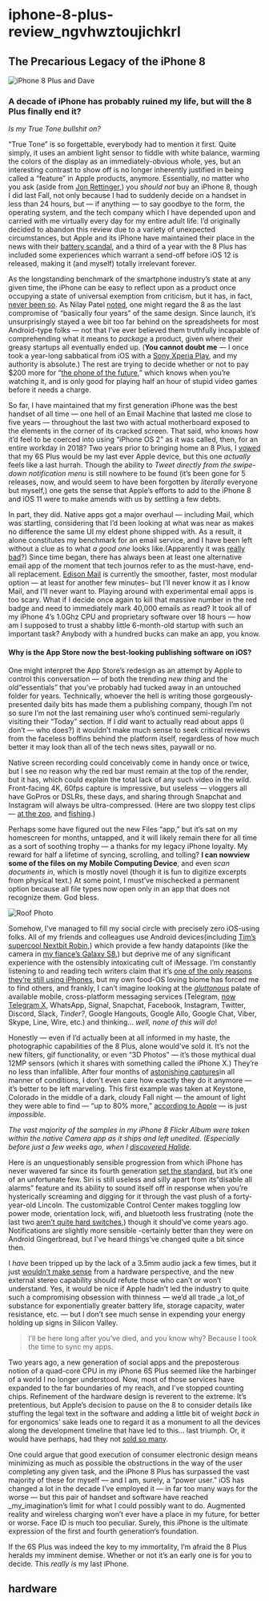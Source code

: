 # iphone-8-plus-review\_ngvhwztoujichkrl

## The Precarious Legacy of the iPhone 8

![iPhone 8 Plus and Dave](https://i.snap.as/tq2eUGT.jpg)

### A decade of iPhone has probably ruined my life, but will the 8 Plus finally end it?

_Is my True Tone bullshit on?_

“True Tone” is so forgettable, everybody had to mention it first. Quite simply, it uses an ambient light sensor to fiddle with white balance, warming the colors of the display as an immediately-obvious whole, yes, but an interesting contrast to show off is no longer inherently justified in being called a “feature” in Apple products, anymore. Essentially, no matter who you ask \(aside from [Jon Rettinger](https://youtu.be/AXU8GqaMsQc?t=7m23s),\) you _should not_ buy an iPhone 8, though I did last Fall, not only because I had to suddenly decide on a handset in less than 24 hours, but — if anything — to say goodbye to the form, the operating system, and the tech company which I have depended upon and carried with me virtually every day for my entire adult life. I’d originally decided to abandon this review due to a variety of unexpected circumstances, but Apple and its iPhone have maintained their place in the news with their [battery scandal](https://www.apple.com/iphone-battery-and-performance/), and a third of a year with the 8 Plus has included some experiences which warrant a send-off before iOS 12 is released, making it \(and myself\) totally irrelevant forever.

As the longstanding benchmark of the smartphone industry’s state at any given time, the iPhone can be easy to reflect upon as a product once occupying a state of universal exemption from criticism, but it has, in fact, [never been so](http://theweek.com/articles/459748/7-reviews-original-iphone-from-2007). As Nilay Patel [noted](https://www.theverge.com/2017/9/19/16323570/apple-new-iphone-8-review-plus-2017), one might regard the 8 as the last compromise of “basically four years” of the same design. Since launch, it’s unsurprisingly stayed a wee bit too far behind on the spreadsheets for most Android-type folks — not that I’ve ever believed them truthfully incapable of comprehending what it means to _package_ a product, given where their greasy startups all eventually ended up. \(**You cannot doubt me** — I once took a year-long sabbatical from iOS with a [Sony Xperia Play](https://youtu.be/nSWgS0l0kc8), and my authority is absolute.\) The rest are trying to decide whether or not to pay $200 more for “[the phone of the future](https://www.wsj.com/articles/iphone-8-apples-middle-child-1505322945),” which knows when you’re watching it, and is only good for playing half an hour of stupid video games before it needs a charge.

So far, I have maintained that my first generation iPhone was the best handset of all time — one hell of an Email Machine that lasted me close to five years — throughout the last two with actual motherboard exposed to the elements in the corner of its cracked screen. That said, who knows how it’d feel to be coerced into using “iPhone OS 2” as it was called, then, for an entire workday in 2018? Two years prior to bringing home an 8 Plus, I [vowed](http://bit.ly/drycast47) that my 6S Plus would be my last ever Apple device, but this one _actually_ feels like a last hurrah. Though the ability to _Tweet directly from the swipe-down notification menu_ is still nowhere to be found \(it’s been gone for 5 releases, now, and would seem to have been forgotten by _literally_ everyone but myself,\) one gets the sense that Apple’s efforts to add to the iPhone 8 and iOS 11 were to make amends with us by settling a few debts.

In part, they did. Native apps got a major overhaul — including Mail, which was startling, considering that I’d been looking at what was near as makes no difference the same UI my eldest phone shipped with. As a result, it alone constitutes my benchmark for an email service, and I have been left without a clue as to what _a good one_ looks like.\(Apparently it was [really bad](https://www.pcmag.com/article/342889/the-best-mobile-email-client-apps)?\) Since time began, there has always been at least one alternative email app of the moment that tech journos refer to as the must-have, end-all replacement. [Edison Mail](https://itunes.apple.com/us/app/email-edison-mail/id922793622?mt=8) is currently the smoother, faster, most modular option — at least for another few minutes– but I’ll never know it as I know Mail, and I’ll never want to. Playing around with experimental email apps is too scary. What if I decide once again to kill that massive number in the red badge and need to immediately mark 40,000 emails as read? It took all of my iPhone 4’s 1.0Ghz CPU and proprietary software over 18 hours — how am I supposed to trust a shabby little 6-month-old startup with such an important task? Anybody with a hundred bucks can make an app, you know.

#### Why is the App Store now the best-looking publishing software on iOS?

One might interpret the App Store’s redesign as an attempt by Apple to control this conversation — of both the trending _new thing_ and the old“essentials” that you’ve probably had tucked away in an untouched folder for years. Technically, whoever the hell is writing those gorgeously-presented daily bits has made them a publishing company, though I’m not so sure I’m not the last remaining user who’s continued semi-regularly visiting their “Today” section. If I _did_ want to actually read about apps \(I don’t — who does?\) it wouldn’t make much sense to seek critical reviews from the faceless boffins behind the platform itself, regardless of how much better it may look than all of the tech news sites, paywall or no.

Native screen recording could conceivably come in handy once or twice, but I see no reason why the red bar must remain at the top of the render, but it has, which could explain the total lack of any such video in the wild. Front-facing 4K, 60fps capture is impressive, but useless — vloggers all have GoPros or DSLRs, these days, and sharing through Snapchat and Instagram will always be ultra-compressed. \(Here are two sloppy test clips — [at the zoo](https://youtu.be/VnfkWkotGFw), and [fishing](https://youtu.be/KOs5m6ynKAI).\)

Perhaps some have figured out the new Files “app,” but it’s sat on my homescreen for months, untapped, and it will likely remain there for all time as a sort of soothing trophy — a thanks for my legacy iPhone loyalty. My reward for half a lifetime of syncing, scrolling, and tolling? **I can nowview some of the files on my Mobile Computing Device**, and even _scan documents in_, which is mostly novel \(though it is fun to digitize excerpts from physical text.\) At some point, I must’ve mischecked a permanent option because all file types now open only in an app that does not recognize them. God bless.

![Roof Photo](https://i.snap.as/fuMs1a4.jpg)

Somehow, I’ve managed to fill my social circle with precisely zero iOS-using folks. All of my friends and colleagues use Android devices\(including [Tim’s supercool Nextbit Robin](https://soundcloud.com/extratonemagazine/nextbit),\) which provide a few handy datapoints \(like the camera in [my fiance’s Galaxy S8](https://flic.kr/p/BXruaL),\) but deprive me of any significant experience with the ostensibly intoxicating cult of iMessage. I’m constantly listening to and reading tech writers claim that it’s [one of the only reasons they’re still using iPhones](https://www.theverge.com/2016/10/10/13225514/apple-iphone-cant-switch-pixel-android-imessage-addiction), but my own food-OS loving biome has forced me to find others, and frankly, I can’t imagine looking at the [_gluttonous_](http://www.extratone.com/audio/futureland/toomanymessengers/) palate of available mobile, cross-platform messaging services \(Telegram, [now Telegram X](https://telegram.org/blog/telegram-x), WhatsApp, Signal, Snapchat, Facebook, Instagram, Twitter, Discord, Slack, _Tinder?_, Google Hangouts, Google Allo, Google Chat, Viber, Skype, Line, Wire, etc.\) and thinking… _well, none of this will do_!

Honestly — even if I’d actually been at all informed in my haste, the photographic capabilities of the 8 Plus, alone would’ve sold it. It’s not the new filters, gif functionality, or even “3D Photos” — it’s those mythical dual 12MP sensors \(which it shares with something called the iPhone X.\) They’re no less than infallible. After four months of [astonishing captures](http://bit.ly/ip8plus)in all manner of conditions, I don’t even care how exactly they do it anymore — it’s better to be left marveling. This first example was taken at Keystone, Colorado in the middle of a dark, cloudy Fall night — the amount of light they were able to find — “up to 80% more,” [according to Apple](https://www.apple.com/apple-events/september-2017/) — is just _impossible_.

_The vast majority of the samples in my iPhone 8 Flickr Album were taken within the native Camera app as it ships and left unedited. \(Especially before just a few weeks ago, when I_ [_discovered Halide_](https://extratone.com/race-day-at-hodges)_._

Here is an unquestionably sensible progression from which iPhone has never wavered far since its fourth generation [set the standard](http://www.extratone.com/words/inred/iphone4/), but it’s one of an unfortunate few. Siri is still useless and silly apart from its“disable all alarms” feature and its ability to sound itself off in response when you’re hysterically screaming and digging for it through the vast plush of a forty-year-old Lincoln. The customizable Control Center makes toggling low power mode, orientation lock, wifi, and bluetooth less frustrating \(note the last two [aren’t quite hard switches](https://www.wired.com/story/how-to-turn-off-wifi-and-bluetooth-in-ios11/),\) though it should’ve come years ago. Notifications are slightly more sensible -certainly better than they were on Android Gingerbread, but I’ve heard things’ve changed quite a bit since then.

I _have_ been tripped up by the lack of a 3.5mm audio jack a few times, but it just [wouldn’t make sense](http://www.extratone.com/words/inred/mono/) from a hardware perspective, and the new external stereo capability should refute those who can’t or won’t understand. Yes, it would be nice if Apple hadn’t led the industry to quite such a compromising obsession with thinness — we’d all trade _a lot_of substance for exponentially greater battery life, storage capacity, water resistance, etc. — but I don’t see much sense in expending your energy holding up signs in Silicon Valley.

> I’ll be here long after you’ve died, and you know why? Because I took the time to sync my apps.

Two years ago, a new generation of social apps and the preposterous notion of a quad-core CPU in my iPhone 6S Plus seemed like the harbinger of a world I no longer understood. Now, most of those services have expanded to the far boundaries of my reach, and I’ve stopped counting chips. Refinement of the hardware design is reverent to the extreme. It’s pretentious, but Apple’s decision to pause on the 8 to consider details like stuffing the legal text in the software and adding a little bit of weight _back in_ for ergonomics’ sake leads one to regard it as a monument to all the devices along the development timeline that have led to this… last triumph. Or, it would have perhaps, had they not [sold so many](https://www.apple.com/newsroom/2018/02/apple-reports-first-quarter-results/).

One could argue that good execution of consumer electronic design means minimizing as much as possible the obstructions in the way of the user completing any given task, and the iPhone 8 Plus has surpassed the vast majority of these for myself — and I am, surely, a “power user.” iOS has changed a lot in the decade I’ve employed it — in far too many ways for the worse — but this pair of handset and software have reached _my_imagination’s limit for what I could possibly want to do. Augmented reality and wireless charging won’t ever have a place in my future, for better or worse. Face ID is much too peculiar. Surely, this iPhone is the ultimate expression of the first and fourth generation’s foundation.

If the 6S Plus was indeed the key to my immortality, I’m afraid the 8 Plus heralds my imminent demise. Whether or not it’s an early one is for you to decide. This _really is_ my last iPhone.

## hardware

